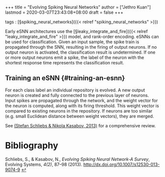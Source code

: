 +++
title = "Evolving Spiking Neural Networks"
author = ["Jethro Kuan"]
lastmod = 2020-03-07T23:43:08+08:00
draft = false
+++

tags
: [§spiking\_neural\_networks]({{< relref "spiking_neural_networks" >}})

Early eSNN architectures use the [§leaky\_integrate\_and\_fire]({{< relref "leaky_integrate_and_fire" >}}) model,
and rank-order encoding. eSNNs can be used for classification. Given
an input sample, the spike train is propagated through the SNN,
resulting in the firing of output neurons. If no output neuron is
activated, the classification result is undetermined. If one or more
output neurons emit a spike, the label of the neuron with the shortest
response time represents the classification result.


## Training an eSNN {#training-an-esnn}

For each class label an individual repository is evolved. A new output
neuron is created and fully connected to the previous layer of
neurons. Input spikes are propagated through the network, and the
weight vector for the neuron is computed, along with its firing
threshold. This weight vector is compared to existing neurons in the
repository. If neurons are too similar (e.g. small Euclidean distance
between weight vectors), they are merged.

See <a id="2517787d2e251f350f5882e3a5702fc7" href="#schliebs13_evolv_spikin_neural_networ_survey">(Stefan Schliebs \& Nikola Kasabov, 2013)</a> for a
comprehensive review.

# Bibliography
<a id="schliebs13_evolv_spikin_neural_networ_survey" target="_blank">Schliebs, S., & Kasabov, N., *Evolving Spiking Neural Network-A Survey*, Evolving Systems, *4(2)*, 87–98 (2013).  http://dx.doi.org/10.1007/s12530-013-9074-9</a> [↩](#2517787d2e251f350f5882e3a5702fc7)
